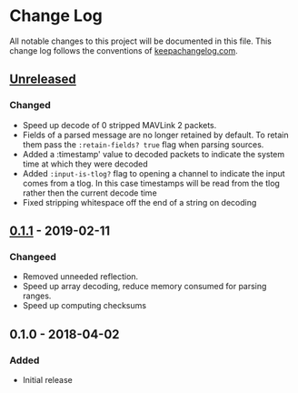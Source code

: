 # Change Log
All notable changes to this project will be documented in this file. This change log follows the conventions of [keepachangelog.com](http://keepachangelog.com/).

## [Unreleased]
### Changed
- Speed up decode of 0 stripped MAVLink 2 packets.
- Fields of a parsed message are no longer retained by default. To retain them pass the `:retain-fields? true` flag when parsing sources.
- Added a :timestamp' value to decoded packets to indicate the system time at which they were decoded
- Added `:input-is-tlog?` flag to opening a channel to indicate the input comes from a tlog. In this case timestamps will be read from the tlog rather then the current decode time
- Fixed stripping whitespace off the end of a string on decoding

## [0.1.1] - 2019-02-11
### Changeed
- Removed unneeded reflection.
- Speed up array decoding, reduce memory consumed for parsing ranges.
- Speed up computing checksums

## 0.1.0 - 2018-04-02
### Added
- Initial release

[Unreleased]: https://github.com/wicked-shell/clj-mavlink/compare/0.1.1...HEAD
[0.1.1]: https://github.com/wickedshell/clj-mavlink/compare/0.1.0...0.1.1
